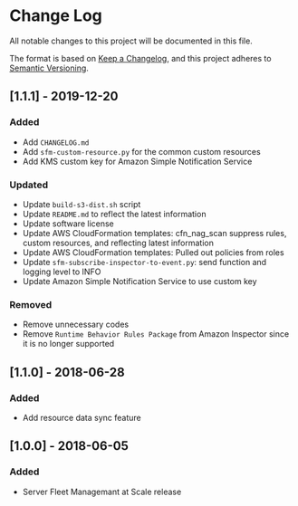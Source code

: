 # Change Log
All notable changes to this project will be documented in this file.

The format is based on [Keep a Changelog](https://keepachangelog.com/en/1.0.0/),
and this project adheres to [Semantic Versioning](https://semver.org/spec/v2.0.0.html).

## [1.1.1] - 2019-12-20
### Added
- Add ```CHANGELOG.md```
- Add ```sfm-custom-resource.py``` for the common custom resources
- Add KMS custom key for Amazon Simple Notification Service

### Updated
- Update ```build-s3-dist.sh``` script
- Update ```README.md``` to reflect the latest information
- Update software license
- Update AWS CloudFormation templates: cfn_nag_scan suppress rules, custom resources, and reflecting latest information
- Update AWS CloudFormation templates: Pulled out policies from roles
- Update ```sfm-subscribe-inspector-to-event.py```: send function and logging level to INFO
- Update Amazon Simple Notification Service to use custom key

### Removed
- Remove unnecessary codes
- Remove ```Runtime Behavior Rules Package``` from Amazon Inspector since it is no longer supported

## [1.1.0] - 2018-06-28
### Added
- Add resource data sync feature

## [1.0.0] - 2018-06-05
### Added
- Server Fleet Managemant at Scale release